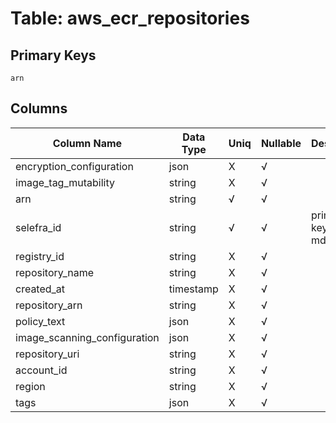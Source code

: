 # Table: aws_ecr_repositories

## Primary Keys 

```
arn
```


## Columns 

|  Column Name   |  Data Type  | Uniq | Nullable | Description | 
|  ----  | ----  | ----  | ----  | ---- | 
| encryption_configuration | json | X | √ |  | 
| image_tag_mutability | string | X | √ |  | 
| arn | string | √ | √ |  | 
| selefra_id | string | √ | √ | primary keys value md5 | 
| registry_id | string | X | √ |  | 
| repository_name | string | X | √ |  | 
| created_at | timestamp | X | √ |  | 
| repository_arn | string | X | √ |  | 
| policy_text | json | X | √ |  | 
| image_scanning_configuration | json | X | √ |  | 
| repository_uri | string | X | √ |  | 
| account_id | string | X | √ |  | 
| region | string | X | √ |  | 
| tags | json | X | √ |  | 



